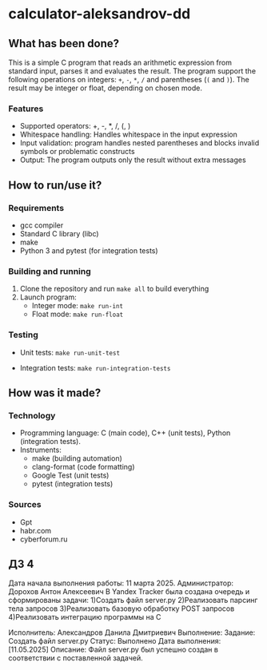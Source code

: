 # calculator-aleksandrov-dd

## What has been done?

This is a simple C program that reads an arithmetic expression from standard input, parses it and evaluates the result. The program support the following operations on integers: `+`, `-`, `*`, `/` and parentheses (`(` and `)`). The result may be integer or float, depending on chosen mode.

### Features

- Supported operators: +, -, *, /, (, )
- Whitespace handling: Handles whitespace in the input expression
- Input validation: program handles nested parentheses and blocks invalid symbols or problematic constructs
- Output: The program outputs only the result without extra messages

## How to run/use it?

### Requirements
- gcc compiler
- Standard C library (libc)
- make
- Python 3 and pytest (for integration tests)

### Building and running
1. Clone the repository and run `make all` to build everything
2. Launch program:
   - Integer mode:
   	`make run-int`
   - Float mode:
   	`make run-float`

### Testing
- Unit tests:
	`make run-unit-test`
	
- Integration tests:
	`make run-integration-tests`

## How was it made?

### Technology
- Programming language: C (main code), C++ (unit tests), Python (integration tests).
- Instruments:
  - make (building automation)
  - clang-format (code formatting)
  - Google Test (unit tests)
  - pytest (integration tests)

### Sources
- Gpt
- habr.com
- cyberforum.ru

##  ДЗ 4
Дата начала выполнения работы: 11 марта 2025.
Администратор: Дорохов Антон Алексеевич
В Yandex Tracker была создана очередь и сформированы задачи:
1)Создать файл server.py
2)Реализовать парсинг тела запросов
3)Реализовать базовую обработку POST  запросов
4)Реализовать интеграцию программы на C
  
Исполнитель: Александров Данила Дмитриевич
Выполнение:
Задание: Создать файл server.py
Статус: Выполнено
Дата выполнения: [11.05.2025]
Описание: Файл server.py был успешно создан в соответствии с поставленной задачей.

